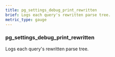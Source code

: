 ```yaml
---
title: pg_settings_debug_print_rewritten
brief: Logs each query's rewritten parse tree.
metric_type: gauge
---
```

### pg_settings_debug_print_rewritten

Logs each query's rewritten parse tree.